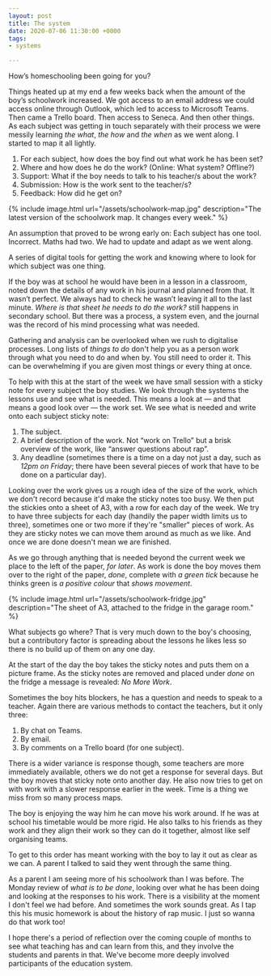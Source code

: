 ```yaml
---
layout: post
title: The system
date: 2020-07-06 11:30:00 +0000
tags:
- systems

---
```

How’s homeschooling been going for you?

Things heated up at my end a few weeks back when the amount of the boy’s schoolwork increased. We got access to an email address we could access online through Outlook, which led to access to Microsoft Teams. Then came a Trello board. Then access to Seneca. And then other things. As each subject was getting in touch separately with their process we were messily learning _the what_, _the how_ and _the when_ as we went along. I started to map it all lightly.

1. For each subject, how does the boy find out what work he has been set?
2. Where and how does he do the work? (Online: What system? Offline?)
3. Support: What if the boy needs to talk to his teacher/s about the work?
4. Submission: How is the work sent to the teacher/s?
5. Feedback: How did he get on?

{% include image.html url="/assets/schoolwork-map.jpg" description="The latest version of the schoolwork map. It changes every week." %}

An assumption that proved to be wrong early on: Each subject has one tool. Incorrect. Maths had two. We had to update and adapt as we went along.

A series of digital tools for getting the work and knowing where to look for which subject was one thing.

If the boy was at school he would have been in a lesson in a classroom, noted down the details of any work in his journal and planned from that. It wasn’t perfect. We always had to check he wasn’t leaving it all to the last minute. _Where is that sheet he needs to do the work?_ still happens in secondary school. But there was a process, a system even, and the journal was the record of his mind processing what was needed.

Gathering and analysis can be overlooked when we rush to digitalise processes. Long lists of _things to do_ don't help you as a person work through what you need to do and when by. You still need to order it. This can be overwhelming if you are given most things or every thing at once.

To help with this at the start of the week we have small session with a sticky note for every subject the boy studies. We look through the systems the lessons use and see what is needed. This means a look at — and that means a good look over — the work set. We see what is needed and write onto each subject sticky note:

1. The subject.
2. A brief description of the work. Not “work on Trello” but a brisk overview of the work, like “answer questions about rap”.
3. Any deadline (sometimes there is a time on a day not just a day, such as _12pm on Friday_; there have been several pieces of work that have to be done on a particular day).

Looking over the work gives us a rough idea of the size of the work, which we don't record because it'd make the sticky notes too busy. We then put the stickies onto a sheet of A3, with a row for each day of the week. We try to have three subjects for each day (handily the paper width limits us to three), sometimes one or two more if they're "smaller" pieces of work. As they are sticky notes we can move them around as much as we like. And once we are done doesn't mean we are finished.

As we go through anything that is needed beyond the current week we place to the left of the paper, _for later_. As work is done the boy moves them over to the right of the paper, _done_, complete with _a green tick_ because he thinks green is _a positive colour_ that _shows movement_.

{% include image.html url="/assets/schoolwork-fridge.jpg" description="The sheet of A3, attached to the fridge in the garage room." %}

What subjects go where? That is very much down to the boy's choosing, but a contributory factor is spreading about the lessons he likes less so there is no build up of them on any one day.

At the start of the day the boy takes the sticky notes and puts them on a picture frame. As the sticky notes are removed and placed under _done_ on the fridge a message is revealed: _No More Work_.

Sometimes the boy hits blockers, he has a question and needs to speak to a teacher. Again there are various methods to contact the teachers, but it only three:

1. By chat on Teams.
2. By email.
3. By comments on a Trello board (for one subject).

There is a wider variance is response though, some teachers are more immediately available, others we do not get  a response for several days. But the boy moves that sticky note onto another day. He also now tries to get on with work with a slower response earlier in the week. Time is a thing we miss from so many process maps.

The boy is enjoying the way him he can move his work around. If he was at school his timetable would be more rigid. He also talks to his friends as they work and they align their work so they can do it together, almost like self organising teams.

To get to this order has meant working with the boy to lay it out as clear as we can. A parent I talked to said they went through the same thing.

As a parent I am seeing more of his schoolwork than I was before. The Monday review of _what is to be done_, looking over what he has been doing and looking at the responses to his work. There is a visibility at the moment I don't feel we had before. And sometimes the work sounds great. As I tap this his music homework is about the history of rap music. I just so wanna do that work too!

I hope there's a period of reflection over the coming couple of months to see what teaching has and can learn from this, and they involve the students and parents in that. We've become more deeply involved participants of the education system.